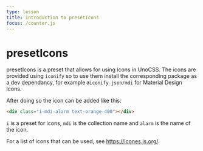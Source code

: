 ```yaml
---
type: lesson
title: Introduction to presetIcons
focus: /counter.js
---
```


# presetIcons

presetIcons is a preset that allows for using icons in UnoCSS. The icons are provided using `iconify` so to use them install the corresponding package as a dev dependancy, for example `@iconify-json/mdi` for Material Design Icons.

After doing so the icon can be added like this:

```html
<div class="i-mdi-alarm text-orange-400"></div>
```

`i` is a preset for icons, `mdi` is the collection name and `alarm` is the name of the icon.

For a list of icons that can be used, see https://icones.js.org/.